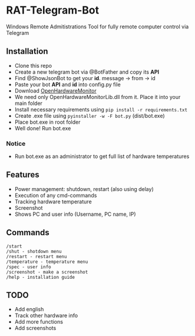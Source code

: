 # RAT-Telegram-Bot
Windows Remote Admitistrations Tool for fully remote computer control via Telegram

## Installation
* Clone this repo
* Create a new telegram bot via @BotFather and copy its **API**
* Find @ShowJsonBot to get your **id**. message -> from -> id
* Paste your bot **API** and **id** into config.py file
* Download [OpenHardwareMonitor](https://openhardwaremonitor.org/downloads/)
* We need only OpenHardwareMonitorLib.dll from it. Place it into your main folder
* Install necessary requirements using `pip install -r requirements.txt`
* Create .exe file using `pyinstaller -w -F bot.py` (dist/bot.exe)
* Place bot.exe in root folder
* Well done! Run bot.exe

### Notice
* Run bot.exe as an administrator to get full list of hardware temperatures

## Features
* Power management: shutdown, restart (also using delay)
* Execution of any cmd-commands
* Tracking hardware temperature
* Screenshot
* Shows PC and user info (Username, PC name, IP)

## Commands
```
/start
/shut - shotdown menu
/restart - restart menu
/temperature - temperature menu
/spec - user info
/screenshot - make a screenshot
/help - installation guide
```

## TODO
* Add english
* Track other hardware info
* Add more functions
* Add screenshots
